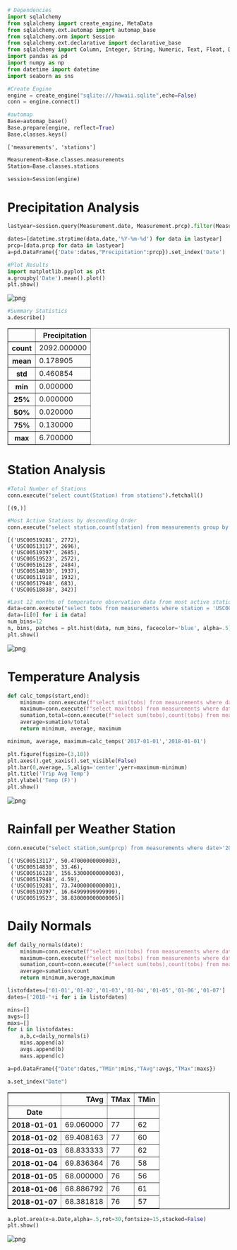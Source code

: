 

```python
# Dependencies
import sqlalchemy
from sqlalchemy import create_engine, MetaData
from sqlalchemy.ext.automap import automap_base
from sqlalchemy.orm import Session
from sqlalchemy.ext.declarative import declarative_base
from sqlalchemy import Column, Integer, String, Numeric, Text, Float, Date
import pandas as pd
import numpy as np
from datetime import datetime
import seaborn as sns
```


```python
#Create Engine
engine = create_engine("sqlite:///hawaii.sqlite",echo=False)
conn = engine.connect()
```


```python
#automap
Base=automap_base()
Base.prepare(engine, reflect=True)
Base.classes.keys()
```




    ['measurements', 'stations']




```python
Measurement=Base.classes.measurements
Station=Base.classes.stations
```


```python
session=Session(engine)
```

# Precipitation Analysis


```python
lastyear=session.query(Measurement.date, Measurement.prcp).filter(Measurement.date>'2016-08-10').all()
```


```python
dates=[datetime.strptime(data.date,'%Y-%m-%d') for data in lastyear]
prcp=[data.prcp for data in lastyear]
a=pd.DataFrame({'Date':dates,"Precipitation":prcp}).set_index('Date')
```


```python
#Plot Results
import matplotlib.pyplot as plt
a.groupby('Date').mean().plot()
plt.show()
```


![png](output_8_0.png)



```python
#Summary Statistics
a.describe()
```




<div>
<style>
    .dataframe thead tr:only-child th {
        text-align: right;
    }

    .dataframe thead th {
        text-align: left;
    }

    .dataframe tbody tr th {
        vertical-align: top;
    }
</style>
<table border="1" class="dataframe">
  <thead>
    <tr style="text-align: right;">
      <th></th>
      <th>Precipitation</th>
    </tr>
  </thead>
  <tbody>
    <tr>
      <th>count</th>
      <td>2092.000000</td>
    </tr>
    <tr>
      <th>mean</th>
      <td>0.178905</td>
    </tr>
    <tr>
      <th>std</th>
      <td>0.460854</td>
    </tr>
    <tr>
      <th>min</th>
      <td>0.000000</td>
    </tr>
    <tr>
      <th>25%</th>
      <td>0.000000</td>
    </tr>
    <tr>
      <th>50%</th>
      <td>0.020000</td>
    </tr>
    <tr>
      <th>75%</th>
      <td>0.130000</td>
    </tr>
    <tr>
      <th>max</th>
      <td>6.700000</td>
    </tr>
  </tbody>
</table>
</div>



# Station Analysis


```python
#Total Number of Stations
conn.execute("select count(Station) from stations").fetchall()
```




    [(9,)]




```python
#Most Active Stations by descending Order
conn.execute("select station,count(station) from measurements group by station order by count(station) desc").fetchall()
```




    [('USC00519281', 2772),
     ('USC00513117', 2696),
     ('USC00519397', 2685),
     ('USC00519523', 2572),
     ('USC00516128', 2484),
     ('USC00514830', 1937),
     ('USC00511918', 1932),
     ('USC00517948', 683),
     ('USC00518838', 342)]




```python
#Last 12 months of temperature observation data from most active station
data=conn.execute("select tobs from measurements where station = 'USC00519281' and date>'2016-08-10'").fetchall()
data=[i[0] for i in data]
num_bins=12
n, bins, patches = plt.hist(data, num_bins, facecolor='blue', alpha=.5)
plt.show()
```


![png](output_13_0.png)


# Temperature Analysis


```python
def calc_temps(start,end):
    minimum= conn.execute(f"select min(tobs) from measurements where date>={start} and date <={end}").fetchall()[0][0]
    maximum=conn.execute(f"select max(tobs) from measurements where date>={start} and date <={end}").fetchall()[0][0]
    sumation,total=conn.execute(f"select sum(tobs),count(tobs) from measurements where date>={start} and date <={end}").fetchall()[0]
    average=sumation/total
    return minimum, average, maximum
```


```python
minimum, average, maximum=calc_temps('2017-01-01','2018-01-01')
```


```python
plt.figure(figsize=(3,10))
plt.axes().get_xaxis().set_visible(False)
plt.bar(0,average,.5,align='center',yerr=maximum-minimum)
plt.title('Trip Avg Temp')
plt.ylabel('Temp (F)')
plt.show()
```


![png](output_17_0.png)


# Rainfall per Weather Station


```python
conn.execute("select station,sum(prcp) from measurements where date>'2016-08-10' group by station").fetchall()

```




    [('USC00513117', 50.47000000000003),
     ('USC00514830', 33.46),
     ('USC00516128', 156.53000000000003),
     ('USC00517948', 4.59),
     ('USC00519281', 73.74000000000001),
     ('USC00519397', 16.64999999999999),
     ('USC00519523', 38.830000000000005)]



# Daily Normals


```python
def daily_normals(date):
    minimum=conn.execute(f"select min(tobs) from measurements where date like '20%%-{date}' ").fetchall()[0][0]
    maximum=conn.execute(f"select max(tobs) from measurements where date like '20%%-{date}' ").fetchall()[0][0]
    sumation,count=conn.execute(f"select sum(tobs),count(tobs) from measurements where date like '20%%-{date}' ").fetchall()[0]
    average=sumation/count
    return minimum,average,maximum
```


```python
listofdates=['01-01','01-02','01-03','01-04','01-05','01-06','01-07']
dates=['2018-'+i for i in listofdates]
```


```python
mins=[]
avgs=[]
maxs=[]
for i in listofdates:
    a,b,c=daily_normals(i)
    mins.append(a)
    avgs.append(b)
    maxs.append(c)
```


```python
a=pd.DataFrame({"Date":dates,"TMin":mins,"TAvg":avgs,"TMax":maxs})
```


```python
a.set_index("Date")
```




<div>
<style>
    .dataframe thead tr:only-child th {
        text-align: right;
    }

    .dataframe thead th {
        text-align: left;
    }

    .dataframe tbody tr th {
        vertical-align: top;
    }
</style>
<table border="1" class="dataframe">
  <thead>
    <tr style="text-align: right;">
      <th></th>
      <th>TAvg</th>
      <th>TMax</th>
      <th>TMin</th>
    </tr>
    <tr>
      <th>Date</th>
      <th></th>
      <th></th>
      <th></th>
    </tr>
  </thead>
  <tbody>
    <tr>
      <th>2018-01-01</th>
      <td>69.060000</td>
      <td>77</td>
      <td>62</td>
    </tr>
    <tr>
      <th>2018-01-02</th>
      <td>69.408163</td>
      <td>77</td>
      <td>60</td>
    </tr>
    <tr>
      <th>2018-01-03</th>
      <td>68.833333</td>
      <td>77</td>
      <td>62</td>
    </tr>
    <tr>
      <th>2018-01-04</th>
      <td>69.836364</td>
      <td>76</td>
      <td>58</td>
    </tr>
    <tr>
      <th>2018-01-05</th>
      <td>68.000000</td>
      <td>76</td>
      <td>56</td>
    </tr>
    <tr>
      <th>2018-01-06</th>
      <td>68.886792</td>
      <td>76</td>
      <td>61</td>
    </tr>
    <tr>
      <th>2018-01-07</th>
      <td>68.381818</td>
      <td>76</td>
      <td>57</td>
    </tr>
  </tbody>
</table>
</div>




```python
a.plot.area(x=a.Date,alpha=.5,rot=30,fontsize=15,stacked=False)
plt.show()
```


![png](output_26_0.png)

